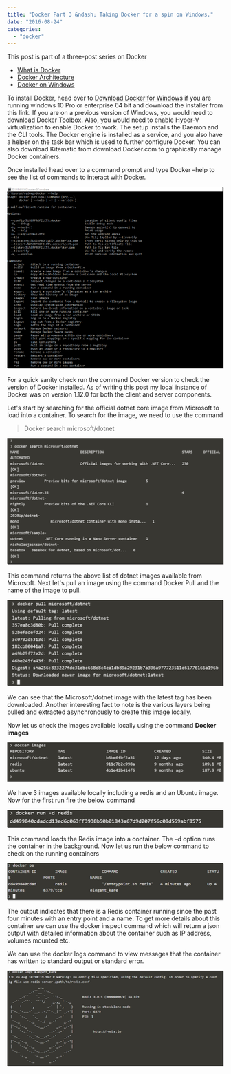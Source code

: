 ```yaml
---
title: "Docker Part 3 &ndash; Taking Docker for a spin on Windows."
date: "2016-08-24"
categories: 
  - "docker"
---
```


This post is part of a three-post series on Docker

- [What is Docker](https://pradeeploganathan.com/docker/docker-part-1/)
- [Docker Architecture](https://pradeeploganathan.com/docker/docker-architecture/) 
- [Docker on Windows](https://pradeeploganathan.com/docker/docker-part-3-installing-docker-on-windows/)

To install Docker, head over to [Download Docker for Windows](https://download.docker.com/win/stable/InstallDocker.msi "Download Docker for Windows") if you are running windows 10 Pro or enterprise 64 bit and download the installer from this link. If you are on a previous version of Windows, you would need to download Docker [Toolbox](https://www.docker.com/products/docker-toolbox "Docker Toolbox"). Also, you would need to enable Hyper-V virtualization to enable Docker to work. The setup installs the Daemon and the CLI tools. The Docker engine is installed as a service, and you also have a helper on the task bar which is used to further configure Docker. You can also download Kitematic from download.Docker.com to graphically manage Docker containers.

Once installed head over to a command prompt and type Docker –help to see the list of commands to interact with Docker.

[![Docker Options](images/image_thumb-7.png)](http://pradeeploganathan.com/wp-content/uploads/2016/08/image-7.png)

For a quick sanity check run the command Docker version to check the version of Docker installed. As of writing this post my local instance of Docker was on version 1.12.0 for both the client and server components.

Let's start by searching for the official dotnet core image from Microsoft to load into a container. To search for the image, we need to use the command

> Docker search microsoft/dotnet

[![image](images/image_thumb-8.png)](http://pradeeploganathan.com/wp-content/uploads/2016/08/image-8.png)

This command returns the above list of dotnet images available from Microsoft. Next let's pull an image using the command Docker Pull and the name of the image to pull.

[![image](images/image_thumb-9.png)](http://pradeeploganathan.com/wp-content/uploads/2016/08/image-9.png)

We can see that the Microsoft/dotnet image with the latest tag has been downloaded. Another interesting fact to note is the various layers being pulled and extracted asynchronously to create this image locally.

Now let us check the images available locally using the command **Docker images**

[![image](images/image_thumb-10.png)](http://pradeeploganathan.com/wp-content/uploads/2016/08/image-10.png)

We have 3 images available locally including a redis and an Ubuntu image. Now for the first run fire the below command

[![image](images/image_thumb-11.png)](http://pradeeploganathan.com/wp-content/uploads/2016/08/image-11.png)

This command loads the Redis image into a container. The –d option runs the container in the background. Now let us run the below command to check on the running containers

[![image](images/image_thumb-12.png)](http://pradeeploganathan.com/wp-content/uploads/2016/08/image-12.png)

The output indicates that there is a Redis container running since the past four minutes with an entry point and a name. To get more details about this container we can use the docker inspect command which will return a json output with detailed information about the container such as IP address, volumes mounted etc.

We can use the docker logs command to view messages that the container has written to standard output or standard error.

[![image](images/image_thumb-13.png)](http://pradeeploganathan.com/wp-content/uploads/2016/08/image-13.png)
